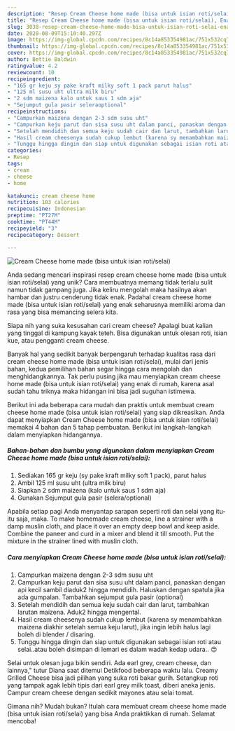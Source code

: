```yaml
---
description: "Resep Cream Cheese home made (bisa untuk isian roti/selai), Enak Banget"
title: "Resep Cream Cheese home made (bisa untuk isian roti/selai), Enak Banget"
slug: 3038-resep-cream-cheese-home-made-bisa-untuk-isian-roti-selai-enak-banget
date: 2020-08-09T15:10:40.297Z
image: https://img-global.cpcdn.com/recipes/8c14a853354981ac/751x532cq70/cream-cheese-home-made-bisa-untuk-isian-rotiselai-foto-resep-utama.jpg
thumbnail: https://img-global.cpcdn.com/recipes/8c14a853354981ac/751x532cq70/cream-cheese-home-made-bisa-untuk-isian-rotiselai-foto-resep-utama.jpg
cover: https://img-global.cpcdn.com/recipes/8c14a853354981ac/751x532cq70/cream-cheese-home-made-bisa-untuk-isian-rotiselai-foto-resep-utama.jpg
author: Bettie Baldwin
ratingvalue: 4.2
reviewcount: 10
recipeingredient:
- "165 gr keju sy pake kraft milky soft 1 pack parut halus"
- "125 ml susu uht ultra milk biru"
- "2 sdm maizena kalo untuk saus 1 sdm aja"
- "Sejumput gula pasir seleraoptional"
recipeinstructions:
- "Campurkan maizena dengan 2-3 sdm susu uht"
- "Campurkan keju parut dan sisa susu uht dalam panci, panaskan dengan api kecil sambil diaduk2 hingga mendidih. Haluskan dengan spatula jika ada gumpalan. Tambahkan sejumput gula pasir (optional)"
- "Setelah mendidih dan semua keju sudah cair dan larut, tambahkan larutan maizena. Aduk2 hingga mengental."
- "Hasil cream cheesenya sudah cukup lembut (karena sy menambahkan maizena diakhir setelah semua keju larut), jika ingin lebih halus lagi boleh di blender / disaring."
- "Tunggu hingga dingin dan siap untuk digunakan sebagai isian roti atau selai..atau boleh disimpan di lemari es dalam wadah kedap udara.. 😍"
categories:
- Resep
tags:
- cream
- cheese
- home

katakunci: cream cheese home 
nutrition: 103 calories
recipecuisine: Indonesian
preptime: "PT27M"
cooktime: "PT44M"
recipeyield: "3"
recipecategory: Dessert

---
```



![Cream Cheese home made (bisa untuk isian roti/selai)](https://img-global.cpcdn.com/recipes/8c14a853354981ac/751x532cq70/cream-cheese-home-made-bisa-untuk-isian-rotiselai-foto-resep-utama.jpg)

Anda sedang mencari inspirasi resep cream cheese home made (bisa untuk isian roti/selai) yang unik? Cara membuatnya memang tidak terlalu sulit namun tidak gampang juga. Jika keliru mengolah maka hasilnya akan hambar dan justru cenderung tidak enak. Padahal cream cheese home made (bisa untuk isian roti/selai) yang enak seharusnya memiliki aroma dan rasa yang bisa memancing selera kita.

Siapa nih yang suka kesusahan cari cream cheese? Apalagi buat kalian yang tinggal di kampung kayak teteh. Bisa digunakan untuk olesan roti, isian kue, atau pengganti cream cheese.

Banyak hal yang sedikit banyak berpengaruh terhadap kualitas rasa dari cream cheese home made (bisa untuk isian roti/selai), mulai dari jenis bahan, kedua pemilihan bahan segar hingga cara mengolah dan menghidangkannya. Tak perlu pusing jika mau menyiapkan cream cheese home made (bisa untuk isian roti/selai) yang enak di rumah, karena asal sudah tahu triknya maka hidangan ini bisa jadi suguhan istimewa.


Berikut ini ada beberapa cara mudah dan praktis untuk membuat cream cheese home made (bisa untuk isian roti/selai) yang siap dikreasikan. Anda dapat menyiapkan Cream Cheese home made (bisa untuk isian roti/selai) memakai 4 bahan dan 5 tahap pembuatan. Berikut ini langkah-langkah dalam menyiapkan hidangannya.

<!--inarticleads1-->

##### Bahan-bahan dan bumbu yang digunakan dalam menyiapkan Cream Cheese home made (bisa untuk isian roti/selai):

1. Sediakan 165 gr keju (sy pake kraft milky soft 1 pack), parut halus
1. Ambil 125 ml susu uht (ultra milk biru)
1. Siapkan 2 sdm maizena (kalo untuk saus 1 sdm aja)
1. Gunakan Sejumput gula pasir (selera/optional)


Apabila setiap pagi Anda menyantap sarapan seperti roti dan selai yang itu-itu saja, maka. To make homemade cream cheese, line a strainer with a damp muslin cloth, and place it over an empty deep bowl and keep aside. Combine the paneer and curd in a mixer and blend it till smooth. Put the mixture in the strainer lined with muslin cloth. 

<!--inarticleads2-->

##### Cara menyiapkan Cream Cheese home made (bisa untuk isian roti/selai):

1. Campurkan maizena dengan 2-3 sdm susu uht
1. Campurkan keju parut dan sisa susu uht dalam panci, panaskan dengan api kecil sambil diaduk2 hingga mendidih. Haluskan dengan spatula jika ada gumpalan. Tambahkan sejumput gula pasir (optional)
1. Setelah mendidih dan semua keju sudah cair dan larut, tambahkan larutan maizena. Aduk2 hingga mengental.
1. Hasil cream cheesenya sudah cukup lembut (karena sy menambahkan maizena diakhir setelah semua keju larut), jika ingin lebih halus lagi boleh di blender / disaring.
1. Tunggu hingga dingin dan siap untuk digunakan sebagai isian roti atau selai..atau boleh disimpan di lemari es dalam wadah kedap udara.. 😍


Selai untuk olesan juga bikin sendiri. Ada earl grey, cream cheese, dan lainnya,&#34; tutur Diana saat ditemui Detikfood beberapa waktu lalu. Creamy Grilled Cheese bisa jadi pilihan yang suka roti bakar gurih. Setangkup roti yang tampak agak lebih tipis dari earl grey milk toast, diberi aneka jenis. Campur cream cheese dengan sedikit mayones atau selai tomat. 

Gimana nih? Mudah bukan? Itulah cara membuat cream cheese home made (bisa untuk isian roti/selai) yang bisa Anda praktikkan di rumah. Selamat mencoba!
